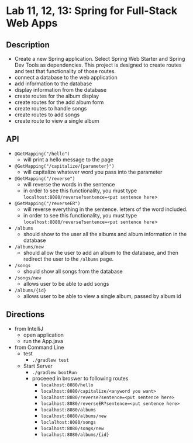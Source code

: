 # Lab 11, 12, 13: Spring for Full-Stack Web Apps

## Description
- Create a new Spring application. Select Spring Web Starter and Spring Dev Tools as dependencies. This project is designed to create routes and test that functionality of those routes. 
- connect a database to the web application
- add information to the database
- display information from the database
- create routes for the album display
- create routes for the add album form
- create routes to handle songs
- create routes to add songs
- create route to view a single album

## API
- ```@GetMapping("/hello")```
  - will print a hello message to the page
- ```@GetMapping("/capitalize/{parameter}")```
  - will capitalize whatever word you pass into the parameter
- ```@GetMapping("/reverse")```
  - will reverse the words in the sentence
  - in order to see this functionality, you must type ```localhost:8080/reverse?sentence=<put sentence here```>
- ```@GetMapping("/reverseER")```
  - will reverse everything in the sentence. letters of the word included.
  - in order to see this functionality, you must type ```localhost:8080/reverse?sentence=<put sentence here```>
- ```/albums```
  - should show to the user all the albums and album information in the database
- ```/albums/new```
  - should allow the user to add an album to the database, and then redirect the user to the ```/albums``` page.
- ```/songs```
  - should show all songs from the database
- ```/songs/new```
  - allows user to be able to add songs
- ```/albums/{id}```
  - allows user to be able to view a single album, passed by album id


## Directions
- from IntelliJ
  - open application
  - run the App.java
- from Command Line
  - test
    - ```./gradlew test```
  - Start Server
    - ```./gradlew bootRun```
    - proceeed in broswer to following routes
      - ```localhost:8080/hello```
      - ```localhost:8080/capitalize/<anyword you want>```
      - ```localhost:8080/reverse?sentence=<put sentence here>```
      - ```localhost:8080/reverseER?sentence=<put sentence here>```
      - ```localhost:8080/albums```
      - ```localhost:8080/albums/new```
      - ```loclalhost:8080/songs```
      - ```localhost:8080/songs/new```
      - ```localhost:8080/albums/{id}```